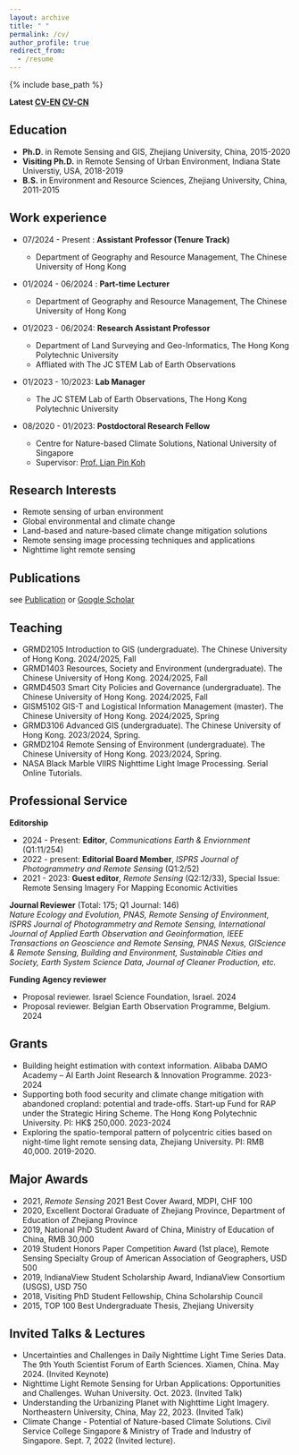 ```yaml
---
layout: archive
title: " "
permalink: /cv/
author_profile: true
redirect_from:
  - /resume
---
```


{% include base_path %}  

**Latest [CV-EN](https://drive.google.com/file/d/1xhc2pKv2mKbS592Q8iSnLiqeLfxpvRqp/view?usp=sharing) [CV-CN](https://kdocs.cn/l/cre4FBHEw9Us)**

## Education    
* **Ph.D**. in Remote Sensing and GIS, Zhejiang University, China, 2015-2020
* **Visiting Ph.D.** in Remote Sensing of Urban Environment, Indiana State Universtiy, USA, 2018-2019
* **B.S.** in Environment and Resource Sciences, Zhejiang University, China, 2011-2015

## Work experience     
* 07/2024 - Present : **Assistant Professor (Tenure Track)**
  * Department of Geography and Resource Management, The Chinese University of Hong Kong

* 01/2024 - 06/2024 : **Part-time Lecturer**
  * Department of Geography and Resource Management, The Chinese University of Hong Kong
    
* 01/2023 - 06/2024: **Research Assistant Professor**
  * Department of Land Surveying and Geo-Informatics, The Hong Kong Polytechnic University
  * Affliated with The JC STEM Lab of Earth Observations  

* 01/2023 - 10/2023: **Lab Manager**
  * The JC STEM Lab of Earth Observations, The Hong Kong Polytechnic University

* 08/2020 - 01/2023: **Postdoctoral Research Fellow**
  * Centre for Nature-based Climate Solutions, National University of Singapore
  * Supervisor: [Prof. Lian Pin Koh](https://www.nus.edu.sg/cncs/koh-lian-pin/)
  
## Research Interests    
* Remote sensing of urban environment
* Global environmental and climate change
* Land-based and nature-based climate change mitigation solutions
* Remote sensing image processing techniques and applications
* Nighttime light remote sensing
  
## Publications   
see [Publication](https://qmzheng09work.github.io/publications/) or [Google Scholar](https://scholar.google.com/citations?user=azf48tgAAAAJ&hl=EN)

## Teaching     
* GRMD2105 Introduction to GIS (undergraduate). The Chinese University of Hong Kong. 2024/2025, Fall
*	GRMD1403 Resources, Society and Environment (undergraduate). The Chinese University of Hong Kong. 2024/2025, Fall
*	GRMD4503 Smart City Policies and Governance (undergraduate). The Chinese University of Hong Kong. 2024/2025, Fall
*	GISM5102 GIS-T and Logistical Information Management (master). The Chinese University of Hong Kong. 2024/2025, Spring
*	GRMD3106 Advanced GIS (undergraduate). The Chinese University of Hong Kong. 2023/2024, Spring.
*	GRMD2104 Remote Sensing of Environment (undergraduate). The Chinese University of Hong Kong. 2023/2024, Spring.
*	NASA Black Marble VIIRS Nighttime Light Image Processing. Serial Online Tutorials. 

## Professional Service
**Editorship**     
* 2024 - Present: **Editor**, *Communications Earth & Enviornment* (Q1:11/254)  
* 2022 - present: **Editorial Board Member**, *ISPRS Journal of Photogrammetry and Remote Sensing* (Q1:2/52)
* 2021 - 2023: **Guest editor**, *Remote Sensing* (Q2:12/33), Special Issue: Remote Sensing Imagery For Mapping Economic Activities

**Journal Reviewer** (Total: 175; Q1 Journal: 146)   
*Nature Ecology and Evolution, PNAS, Remote Sensing of Environment, ISPRS Journal of Photogrammetry and Remote Sensing, International Journal of Applied Earth Observation and Geoinformation, IEEE Transactions on Geoscience and Remote Sensing, PNAS Nexus, GIScience & Remote Sensing, Building and Environment, Sustainable Cities and Society, Earth System Science Data, Journal of Cleaner Production, etc.*  

**Funding Agency reviewer**
* Proposal reviewer. Israel Science Foundation, Israel. 2024
* Proposal reviewer. Belgian Earth Observation Programme, Belgium. 2024

## Grants
* Building height estimation with context information. Alibaba DAMO Academy – AI Earth Joint Research & Innovation Programme. 2023-2024
* Supporting both food security and climate change mitigation with abandoned cropland: potential and trade-offs. Start-up Fund for RAP under the Strategic Hiring Scheme. The Hong Kong Polytechnic University. PI: HK$ 250,000. 2023-2024
* Exploring the spatio-temporal pattern of polycentric cities based on night-time light remote sensing data, Zhejiang University. PI: RMB 40,000. 2019-2020.

## Major Awards
* 2021, *Remote Sensing* 2021 Best Cover Award, MDPI, CHF 100
* 2020, Excellent Doctoral Graduate of Zhejiang Province, Department of Education of Zhejiang Province
* 2019, National PhD Student Award of China, Ministry of Education of China, RMB 30,000
* 2019  Student Honors Paper Competition Award (1st place), Remote Sensing Specialty Group of American Association of Geographers, USD 500
* 2019, IndianaView Student Scholarship Award, IndianaView Consortium (USGS), USD 750
* 2018, Visiting PhD Student Fellowship, China Scholarship Council
* 2015, TOP 100 Best Undergraduate Thesis, Zhejiang University

## Invited Talks & Lectures   
* Uncertainties and Challenges in Daily Nighttime Light Time Series Data. The 9th Youth Scientist Forum of Earth Sciences. Xiamen, China. May 2024. (Invited Keynote)  
* Nighttime Light Remote Sensing for Urban Applications: Opportunities and Challenges. Wuhan University. Oct. 2023. (Invited Talk)  
* Understanding the Urbanizing Planet with Nighttime Light Imagery. Northeastern University, China, May 22, 2023. (Invited Talk)  
*	Climate Change - Potential of Nature-based Climate Solutions. Civil Service College Singapore & Ministry of Trade and Industry of Singapore. Sept. 7, 2022 (Invited lecture).


